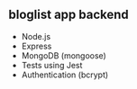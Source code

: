 ## bloglist app backend

- Node.js
- Express
- MongoDB (mongoose)
- Tests using Jest
- Authentication (bcrypt)

